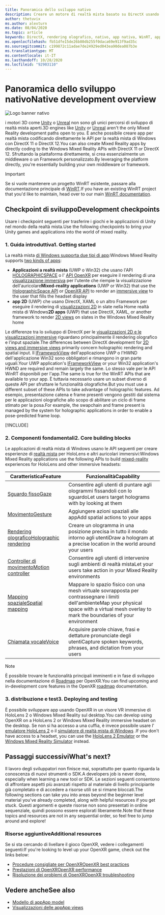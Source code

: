 ```yaml
---
title: Panoramica dello sviluppo nativo
description: Creare un motore di realtà mista basato su DirectX usando direttamente le API di realtà mista di Windows.
author: thetuvix
ms.author: alexturn
ms.date: 08/04/2020
ms.topic: article
keywords: DirectX, rendering olografico, nativo, app nativa, WinRT, app WinRT, API della piattaforma, motore personalizzato, middleware
ms.openlocfilehash: fb51dfe15de26b80db255f0daca69e913f9ad35c
ms.sourcegitcommit: c199872c11adae7de24929ed043ea90dea087b3e
ms.translationtype: MT
ms.contentlocale: it-IT
ms.lasthandoff: 10/28/2020
ms.locfileid: "92903110"
---
```

# <a name="native-development-overview"></a><span data-ttu-id="38f80-104">Panoramica dello sviluppo nativo</span><span class="sxs-lookup"><span data-stu-id="38f80-104">Native development overview</span></span>

![Logo banner nativo](../images/native_logo_banner.png)

<span data-ttu-id="38f80-106">i motori 3D come [Unity](../unity/unity-development-overview.md) o [Unreal](../unreal/unreal-development-overview.md) non sono gli unici percorsi di sviluppo di realtà mista aperti.</span><span class="sxs-lookup"><span data-stu-id="38f80-106">3D engines like [Unity](../unity/unity-development-overview.md) or [Unreal](../unreal/unreal-development-overview.md) aren't the only Mixed Reality development paths open to you.</span></span> <span data-ttu-id="38f80-107">È anche possibile creare app per realtà mista codificando direttamente le API per la realtà mista di Windows con DirectX 11 o DirectX 12.</span><span class="sxs-lookup"><span data-stu-id="38f80-107">You can also create Mixed Reality apps by directly coding to the Windows Mixed Reality APIs with DirectX 11 or DirectX 12.</span></span> <span data-ttu-id="38f80-108">Sfruttando la piattaforma direttamente, si crea essenzialmente un middleware o un Framework personalizzato.</span><span class="sxs-lookup"><span data-stu-id="38f80-108">By leveraging the platform directly, you're essentially building your own middleware or framework.</span></span> 

> [!IMPORTANT]
> <span data-ttu-id="38f80-109">Se si vuole mantenere un progetto WinRT esistente, passare alla documentazione principale di [WinRT](creating-a-holographic-directx-project.md).</span><span class="sxs-lookup"><span data-stu-id="38f80-109">If you have an existing WinRT project that you'd like to maintain, head over to our main [WinRT documentation](creating-a-holographic-directx-project.md).</span></span> 

## <a name="development-checkpoints"></a><span data-ttu-id="38f80-110">Checkpoint di sviluppo</span><span class="sxs-lookup"><span data-stu-id="38f80-110">Development checkpoints</span></span>

<span data-ttu-id="38f80-111">Usare i checkpoint seguenti per trasferire i giochi e le applicazioni di Unity nel mondo della realtà mista.</span><span class="sxs-lookup"><span data-stu-id="38f80-111">Use the following checkpoints to bring your Unity games and applications into the world of mixed reality.</span></span>

### <a name="1-getting-started"></a><span data-ttu-id="38f80-112">1. Guida introduttiva</span><span class="sxs-lookup"><span data-stu-id="38f80-112">1. Getting started</span></span>

<span data-ttu-id="38f80-113">La realtà mista [di Windows supporta due tipi di app](../../design/app-views.md):</span><span class="sxs-lookup"><span data-stu-id="38f80-113">Windows Mixed Reality supports [two kinds of apps](../../design/app-views.md):</span></span>
* <span data-ttu-id="38f80-114">**Applicazioni a realtà mista** (UWP o Win32) che usano l'API [HOLOGRAPHICSPACE](getting-a-holographicspace.md) o l' [API OpenXR](openxr.md) per eseguire il rendering di una [visualizzazione immersiva](../../design/app-views.md) per l'utente che riempie la visualizzazione dell'auricolare</span><span class="sxs-lookup"><span data-stu-id="38f80-114">**Mixed-reality applications** (UWP or Win32) that use the [HolographicSpace API](getting-a-holographicspace.md) or [OpenXR API](openxr.md) to render an [immersive view](../../design/app-views.md) to the user that fills the headset display</span></span>
* <span data-ttu-id="38f80-115">**app 2D** (UWP) che usano DirectX, XAML o un altro Framework per eseguire il rendering di [visualizzazioni 2D](../../design/app-views.md#2d-views) in slate nella Home realtà mista di Windows</span><span class="sxs-lookup"><span data-stu-id="38f80-115">**2D apps** (UWP) that use DirectX, XAML, or another framework to render [2D views](../../design/app-views.md#2d-views) on slates in the Windows Mixed Reality home</span></span>

<span data-ttu-id="38f80-116">Le differenze tra lo sviluppo di DirectX per le [visualizzazioni 2D e le visualizzazioni immersive](../../design/app-views.md) riguardano principalmente il rendering olografico e l'input spaziale.</span><span class="sxs-lookup"><span data-stu-id="38f80-116">The differences between DirectX development for [2D views and immersive views](../../design/app-views.md) primarily concern holographic rendering and spatial input.</span></span> <span data-ttu-id="38f80-117">Il [IFrameworkView](https://msdn.microsoft.com/library/windows/apps/windows.applicationmodel.core.iframeworkview.aspx) dell'applicazione UWP o l'HWND dell'applicazione Win32 sono obbligatori e rimangono in gran parte uguali.</span><span class="sxs-lookup"><span data-stu-id="38f80-117">Your UWP application's [IFrameworkView](https://msdn.microsoft.com/library/windows/apps/windows.applicationmodel.core.iframeworkview.aspx) or your Win32 application's HWND are required and remain largely the same.</span></span> <span data-ttu-id="38f80-118">Lo stesso vale per le API WinRT disponibili per l'app.</span><span class="sxs-lookup"><span data-stu-id="38f80-118">The same is true for the WinRT APIs that are available to your app.</span></span> <span data-ttu-id="38f80-119">È tuttavia necessario usare un subset diverso di queste API per sfruttare le funzionalità olografiche.</span><span class="sxs-lookup"><span data-stu-id="38f80-119">But you must use a different subset of these APIs to take advantage of holographic features.</span></span> <span data-ttu-id="38f80-120">Ad esempio, presentazione catena e frame presenti vengono gestiti dal sistema per le applicazioni olografiche allo scopo di abilitare un ciclo di frame stimato per la posa.</span><span class="sxs-lookup"><span data-stu-id="38f80-120">For example, the swapchain and frame present is managed by the system for holographic applications in order to enable a pose-predicted frame loop.</span></span>

[!INCLUDE[](../includes/native-getting-started.md)]

### <a name="2-core-building-blocks"></a><span data-ttu-id="38f80-121">2. Componenti fondamentali</span><span class="sxs-lookup"><span data-stu-id="38f80-121">2. Core building blocks</span></span>

<span data-ttu-id="38f80-122">Le applicazioni di realtà mista di Windows usano le API seguenti per creare esperienze di [realtà mista](../../discover/mixed-reality.md) per HoloLens e altri auricolari immersivi:</span><span class="sxs-lookup"><span data-stu-id="38f80-122">Windows Mixed Reality applications use the following APIs to build [mixed-reality](../../discover/mixed-reality.md) experiences for HoloLens and other immersive headsets:</span></span>

|  <span data-ttu-id="38f80-123">Caratteristica</span><span class="sxs-lookup"><span data-stu-id="38f80-123">Feature</span></span>  |  <span data-ttu-id="38f80-124">Funzionalità</span><span class="sxs-lookup"><span data-stu-id="38f80-124">Capability</span></span>  |
| --- | --- |
| [<span data-ttu-id="38f80-125">Sguardo fisso</span><span class="sxs-lookup"><span data-stu-id="38f80-125">Gaze</span></span>](../../design/gaze-and-commit.md) | <span data-ttu-id="38f80-126">Consentire agli utenti di puntare agli ologrammi fissandoli con lo sguardo</span><span class="sxs-lookup"><span data-stu-id="38f80-126">Let users target holograms with by looking at them</span></span> |
| [<span data-ttu-id="38f80-127">Movimento</span><span class="sxs-lookup"><span data-stu-id="38f80-127">Gesture</span></span>](../../design/gaze-and-commit.md#composite-gestures) | <span data-ttu-id="38f80-128">Aggiungere azioni spaziali alle app</span><span class="sxs-lookup"><span data-stu-id="38f80-128">Add spatial actions to your apps</span></span> |
| [<span data-ttu-id="38f80-129">Rendering olografico</span><span class="sxs-lookup"><span data-stu-id="38f80-129">Holographic rendering</span></span>](../platform-capabilities-and-apis/rendering.md) | <span data-ttu-id="38f80-130">Creare un ologramma in una posizione precisa in tutto il mondo intorno agli utenti</span><span class="sxs-lookup"><span data-stu-id="38f80-130">Draw a hologram at a precise location in the world around your users</span></span> |
| [<span data-ttu-id="38f80-131">Controller di movimento</span><span class="sxs-lookup"><span data-stu-id="38f80-131">Motion controller</span></span>](../../design/motion-controllers.md) | <span data-ttu-id="38f80-132">Consentire agli utenti di intervenire sugli ambienti di realtà mista</span><span class="sxs-lookup"><span data-stu-id="38f80-132">Let your users take action in your Mixed Reality environments</span></span> |
| [<span data-ttu-id="38f80-133">Mapping spaziale</span><span class="sxs-lookup"><span data-stu-id="38f80-133">Spatial mapping</span></span>](../../design/spatial-mapping.md) | <span data-ttu-id="38f80-134">Mappare lo spazio fisico con una mesh virtuale sovrapposta per contrassegnare i limiti dell'ambiente</span><span class="sxs-lookup"><span data-stu-id="38f80-134">Map your physical space with a virtual mesh overlay to mark the boundaries of your environment</span></span> |
| [<span data-ttu-id="38f80-135">Chiamata vocale</span><span class="sxs-lookup"><span data-stu-id="38f80-135">Voice</span></span>](../../design/voice-input.md) | <span data-ttu-id="38f80-136">Acquisire parole chiave, frasi e dettature pronunciate degli utenti</span><span class="sxs-lookup"><span data-stu-id="38f80-136">Capture spoken keywords, phrases, and dictation from your users</span></span> |
 
> [!NOTE]
> <span data-ttu-id="38f80-137">È possibile trovare le funzionalità principali imminenti e in fase di sviluppo nella documentazione di [Roadmap](openxr.md#roadmap) per OpenXR.</span><span class="sxs-lookup"><span data-stu-id="38f80-137">You can find upcoming and in-development core features in the OpenXR [roadmap](openxr.md#roadmap) documentation.</span></span>

### <a name="3-deploying-and-testing"></a><span data-ttu-id="38f80-138">3. distribuzione e test</span><span class="sxs-lookup"><span data-stu-id="38f80-138">3. Deploying and testing</span></span>

<span data-ttu-id="38f80-139">È possibile sviluppare app usando OpenXR in un visore VR immersive di HoloLens 2 o Windows Mixed Reality sul desktop.</span><span class="sxs-lookup"><span data-stu-id="38f80-139">You can develop using OpenXR on a HoloLens 2 or Windows Mixed Reality immersive headset on the desktop.</span></span>  <span data-ttu-id="38f80-140">Se non si ha accesso a una cuffia, è invece possibile usare l' [emulatore HoloLens 2](../platform-capabilities-and-apis/using-the-hololens-emulator.md) o il [simulatore di realtà mista di Windows](../platform-capabilities-and-apis/using-the-windows-mixed-reality-simulator.md) .</span><span class="sxs-lookup"><span data-stu-id="38f80-140">If you don't have access to a headset, you can use the [HoloLens 2 Emulator](../platform-capabilities-and-apis/using-the-hololens-emulator.md) or the [Windows Mixed Reality Simulator](../platform-capabilities-and-apis/using-the-windows-mixed-reality-simulator.md) instead.</span></span>

## <a name="whats-next"></a><span data-ttu-id="38f80-141">Passaggi successivi</span><span class="sxs-lookup"><span data-stu-id="38f80-141">What's next?</span></span>

<span data-ttu-id="38f80-142">Il lavoro degli sviluppatori non finisce mai, soprattutto per quanto riguarda la conoscenza di nuovi strumenti o SDK.</span><span class="sxs-lookup"><span data-stu-id="38f80-142">A developers job is never done, especially when learning a new tool or SDK.</span></span> <span data-ttu-id="38f80-143">Le sezioni seguenti consentono di affrontare aspetti più avanzati rispetto al materiale di livello principiante già completato e di accedere a risorse utili se si rimane bloccati.</span><span class="sxs-lookup"><span data-stu-id="38f80-143">The following sections can take you into areas beyond the beginner level material you've already completed, along with helpful resources if you get stuck.</span></span> <span data-ttu-id="38f80-144">Questi argomenti e queste risorse non sono presentati in ordine sequenziale, quindi possono essere esplorati liberamente.</span><span class="sxs-lookup"><span data-stu-id="38f80-144">Note that these topics and resources are not in any sequential order, so feel free to jump around and explore!</span></span>

### <a name="additional-resources"></a><span data-ttu-id="38f80-145">Risorse aggiuntive</span><span class="sxs-lookup"><span data-stu-id="38f80-145">Additional resources</span></span>

<span data-ttu-id="38f80-146">Se si sta cercando di livellare il gioco OpenXR, vedere i collegamenti seguenti:</span><span class="sxs-lookup"><span data-stu-id="38f80-146">If you're looking to level up your OpenXR game, check out the links below:</span></span>

* [<span data-ttu-id="38f80-147">Procedure consigliate per OpenXR</span><span class="sxs-lookup"><span data-stu-id="38f80-147">OpenXR best practices</span></span>](openxr-best-practices.md)
* [<span data-ttu-id="38f80-148">Prestazioni di OpenXR</span><span class="sxs-lookup"><span data-stu-id="38f80-148">OpenXR performance</span></span>](openxr-performance.md)
* [<span data-ttu-id="38f80-149">Risoluzione dei problemi di OpenXR</span><span class="sxs-lookup"><span data-stu-id="38f80-149">OpenXR troubleshooting</span></span>](openxr-troubleshooting.md)

## <a name="see-also"></a><span data-ttu-id="38f80-150">Vedere anche</span><span class="sxs-lookup"><span data-stu-id="38f80-150">See also</span></span>
* [<span data-ttu-id="38f80-151">Modello di app</span><span class="sxs-lookup"><span data-stu-id="38f80-151">App model</span></span>](../../design/app-model.md)
* [<span data-ttu-id="38f80-152">Visualizzazioni delle app</span><span class="sxs-lookup"><span data-stu-id="38f80-152">App views</span></span>](../../design/app-views.md)
